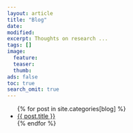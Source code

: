 ```yaml
---
layout: article
title: "Blog"
date: 
modified:
excerpt: Thoughts on research ... 
tags: []
image:
  feature:
  teaser:
  thumb:
ads: false
toc: true
search_omit: true
--- 
```


  
<ul>
  {% for post in site.categories[blog]  %} 
  <li>
    <a href="{{ post.url }}">{{ post.title }}</a>
  </li>
  {% endfor %}
</ul>


<!-- jQuery - required but can be moved to the <head> -->
<script src="//ajax.googleapis.com/ajax/libs/jquery/1.10.2/jquery.min.js"></script>

<!-- Search script - Must appear after template -->
<script src="/js/search.js"></script>
